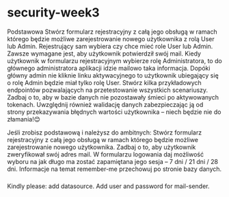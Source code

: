 # security-week3

Podstawowa
Stwórz formularz rejestracyjny z całą jego obsługą w ramach którego będzie możliwe zarejestrowanie nowego użytkownika 
z rolą User lub Admin. Rejestrujący sam wybiera czy chce mieć role User lub Admin. Zawsze wymagane jest, aby użytkownik 
potwierdził swój mail. Kiedy użytkownik w formularzu rejestracyjnym wybierze rolę Administratora, to do głównego 
administratora aplikacji idzie mailowo taka informacja. Dopóki główny admin nie kliknie linku aktywacyjnego to 
użytkownik ubiegający się o rolę Admin będzie miał tylko rolę User.
Stwórz kilka przykładowych endpointów pozwalających na przetestowanie wszystkich scenariuszy. Zadbaj o to, aby w
bazie danych nie pozostawały śmieci po aktywowanych tokenach. Uwzględnij również walidację danych zabezpieczając 
ją od strony przekazywania błędnych wartości użytkownika – niech będzie nie do złamania!😊

Jeśli zrobisz podstawową i należysz do ambitnych:
Stwórz formularz rejestracyjny z całą jego obsługą w ramach którego będzie możliwe zarejestrowanie nowego użytkownika. 
Zadbaj o to, aby użytkownik zweryfikował swój adres mail. W formularzu logowania daj możliwość wyboru na 
jak długo ma zostać zapamiętana jego sesja – 7 dni / 21 dni / 28 dni. Informacje na temat remember-me przechowuj po 
stronie bazy danych.

#####
Kindly please:
add datasource.
Add user and password for mail-sender.
